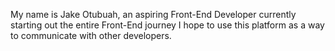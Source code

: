 My name is Jake Otubuah, an aspiring Front-End Developer currently starting out the entire Front-End journey
I hope to use this platform as a way to communicate with other developers.
